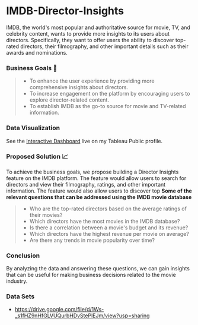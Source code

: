 # IMDB-Director-Insights
IMDB, the world's most popular and authoritative source for movie, TV, and celebrity content, wants to provide more insights to its users about directors. 
Specifically, they want to offer users the ability to discover top-rated directors, their filmography, and other important details such as their awards and nominations.

### Business Goals 🎯
>- To enhance the user experience by providing more comprehensive insights about directors.
>- To increase engagement on the platform by encouraging users to explore director-related content.
>- To establish IMDB as the go-to source for movie and TV-related information.

### Data Visualization
See the [Interactive Dashboard](https://public.tableau.com/app/profile/divya.goyal/viz/GendercountofDirectors/Sheet3) live on my Tableau Public profile.


### Proposed Solution 📈
To achieve the business goals, we propose building a Director Insights feature on the IMDB platform. The feature would allow users to search for directors and view their filmography, ratings, and other important information. The feature would also allow users to discover top
**Some of the relevant questions that can be addressed using the IMDB movie database**
>- Who are the top-rated directors based on the average ratings of their movies?
>- Which directors have the most movies in the IMDB database?
>- Is there a correlation between a movie's budget and its revenue?
>- Which directors have the highest revenue per movie on average?
>- Are there any trends in movie popularity over time?
### Conclusion
By analyzing the data and answering these questions, we can gain insights that can be useful for making business decisions related to the movie industry.
### Data Sets
- https://drive.google.com/file/d/1Ws-_s1fHZ9nHfGLVUQurbHDvStePlEJm/view?usp=sharing
